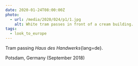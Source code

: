 ```yaml
---
date: 2020-01-24T08:00:00Z
photo:
  - url: /media/2020/024/p1/1.jpg
    alt: White tram passes in front of a cream building.
tags:
  - look_to_europe
---
```


Tram passing _Haus des Handwerks_{lang=de}.

Potsdam, Germany (September 2018)
